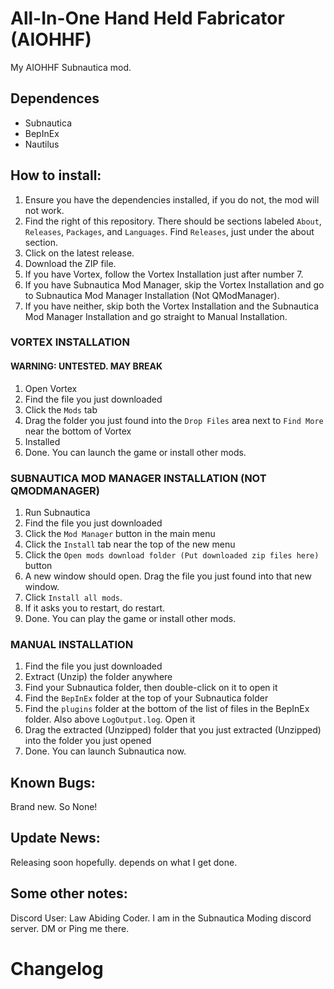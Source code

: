 # All-In-One Hand Held Fabricator (AIOHHF)
My AIOHHF Subnautica mod.

## Dependences

 - Subnautica
 - BepInEx
 - Nautilus

## How to install:
1. Ensure you have the dependencies installed, if you do not, the mod will not work.
2. Find the right of this repository. There should be sections labeled `About`, `Releases`, `Packages`, and `Languages`. Find `Releases`, just under the about section.
3. Click on the latest release.
4. Download the ZIP file.
5. If you have Vortex, follow the Vortex Installation just after number 7.
6. If you have Subnautica Mod Manager, skip the Vortex Installation and go to Subnautica Mod Manager Installation (Not QModManager).
7. If you have neither, skip both the Vortex Installation and the Subnautica Mod Manager Installation and go straight to Manual Installation.

### VORTEX INSTALLATION
#### WARNING: UNTESTED. MAY BREAK
1. Open Vortex
2. Find the file you just downloaded
3. Click the `Mods` tab
4. Drag the folder you just found into the `Drop Files` area next to `Find More` near the bottom of Vortex
5. Installed
6. Done. You can launch the game or install other mods.

### SUBNAUTICA MOD MANAGER INSTALLATION (NOT QMODMANAGER)
1. Run Subnautica
2. Find the file you just downloaded
3. Click the `Mod Manager` button in the main menu
4. Click the `Install` tab near the top of the new menu
5. Click the `Open mods download folder (Put downloaded zip files here)` button
6. A new window should open. Drag the file you just found into that new window.
7. Click `Install all mods`.
8. If it asks you to restart, do restart.
9. Done. You can play the game or install other mods.

### MANUAL INSTALLATION
1. Find the file you just downloaded
2. Extract (Unzip) the folder anywhere
3. Find your Subnautica folder, then double-click on it to open it
4. Find the `BepInEx` folder at the top of your Subnautica folder
5. Find the `plugins` folder at the bottom of the list of files in the BepInEx folder. Also above `LogOutput.log`. Open it
6. Drag the extracted (Unzipped) folder that you just extracted (Unzipped) into the folder you just opened
7. Done. You can launch Subnautica now.

## Known Bugs:

Brand new. So None!

## Update News:
Releasing soon hopefully. depends on what I get done.

## Some other notes:

Discord User: Law Abiding Coder. I am in the Subnautica Moding discord server. DM or Ping me there.

# Changelog
